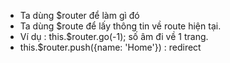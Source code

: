 - Ta dùng $router để làm gì đó
- Ta dùng $route để lấy thông tin về route hiện tại.
- Ví dụ : this.$router.go(-1);  số âm đi về 1 trang.
- this.$router.push({name: 'Home'}) : redirect
